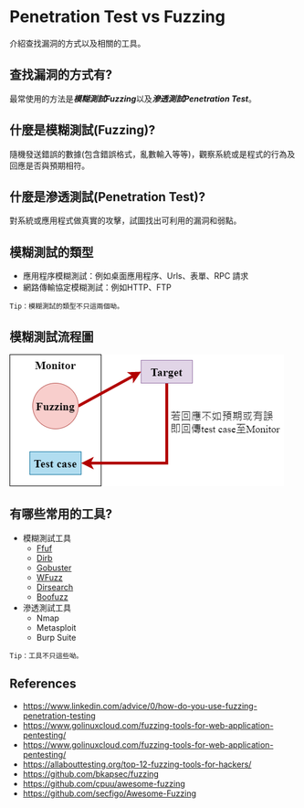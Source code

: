 # Penetration Test vs Fuzzing
介紹查找漏洞的方式以及相關的工具。

## **查找漏洞的方式有?**
最常使用的方法是***模糊測試Fuzzing***以及***滲透測試Penetration Test***。
	
## **什麼是模糊測試(Fuzzing)?**
隨機發送錯誤的數據(包含錯誤格式，亂數輸入等等)，觀察系統或是程式的行為及回應是否與預期相符。

## **什麼是滲透測試(Penetration Test)?**
對系統或應用程式做真實的攻擊，試圖找出可利用的漏洞和弱點。

## **模糊測試的類型**
* 應用程序模糊測試：例如桌面應用程序、Urls、表單、RPC 請求
* 網路傳輸協定模糊測試：例如HTTP、FTP

```
Tip：模糊測試的類型不只這兩個呦。
```

## **模糊測試流程圖**
![image](https://github.com/WanShannn/PenetrationTest-vs-Fuzzing/blob/main/result/1.png)

## **有哪些常用的工具?**
* 模糊測試工具
	* [Ffuf](https://github.com/WanShannn/PenetrationTest-vs-Fuzzing/tree/main/Fuzzing/Web/Ffuf)
	* [Dirb](https://github.com/WanShannn/PenetrationTest-vs-Fuzzing/tree/main/Fuzzing/Web/Dirb)
	* [Gobuster](https://github.com/WanShannn/PenetrationTest-vs-Fuzzing/tree/main/Fuzzing/Web/Gobuster)
	* [WFuzz](https://github.com/WanShannn/PenetrationTest-vs-Fuzzing/tree/main/Fuzzing/Web/WFuzz)
	* [Dirsearch](https://github.com/WanShannn/PenetrationTest-vs-Fuzzing/tree/main/Fuzzing/Web/Dirsearch)
	* [Boofuzz](https://github.com/WanShannn/PenetrationTest-vs-Fuzzing/tree/main/Fuzzing/Network%20protocol/Boofuzz)
* 滲透測試工具
	* Nmap
	* Metasploit
	* Burp Suite

```
Tip：工具不只這些呦。
```

## **References**
* https://www.linkedin.com/advice/0/how-do-you-use-fuzzing-penetration-testing
* https://www.golinuxcloud.com/fuzzing-tools-for-web-application-pentesting/
* https://www.golinuxcloud.com/fuzzing-tools-for-web-application-pentesting/
* https://allabouttesting.org/top-12-fuzzing-tools-for-hackers/
* https://github.com/bkapsec/fuzzing
* https://github.com/cpuu/awesome-fuzzing
* https://github.com/secfigo/Awesome-Fuzzing
